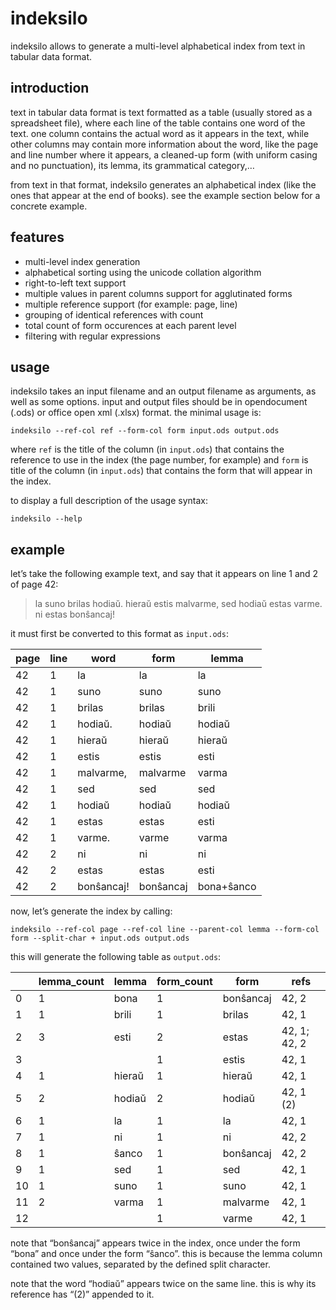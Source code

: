 <!--
SPDX-FileCopyrightText: 2023 hugues de keyzer

SPDX-License-Identifier: AGPL-3.0-or-later
-->

# indeksilo

indeksilo allows to generate a multi-level alphabetical index from text in tabular data format.

## introduction

text in tabular data format is text formatted as a table (usually stored as a spreadsheet file), where each line of the table contains one word of the text.
one column contains the actual word as it appears in the text, while other columns may contain more information about the word, like the page and line number where it appears, a cleaned-up form (with uniform casing and no punctuation), its lemma, its grammatical category,…

from text in that format, indeksilo generates an alphabetical index (like the ones that appear at the end of books).
see the example section below for a concrete example.

## features

*   multi-level index generation
*   alphabetical sorting using the unicode collation algorithm
*   right-to-left text support
*   multiple values in parent columns support for agglutinated forms
*   multiple reference support (for example: page, line)
*   grouping of identical references with count
*   total count of form occurences at each parent level
*   filtering with regular expressions

## usage

indeksilo takes an input filename and an output filename as arguments, as well as some options.
input and output files should be in opendocument (.ods) or office open xml (.xlsx) format.
the minimal usage is:

```
indeksilo --ref-col ref --form-col form input.ods output.ods
```
where `ref` is the title of the column (in `input.ods`) that contains the reference to use in the index (the page number, for example) and `form` is title of the column (in `input.ods`) that contains the form that will appear in the index.

to display a full description of the usage syntax:

```
indeksilo --help
```

## example

let’s take the following example text, and say that it appears on line 1 and 2 of page 42:

> la suno brilas hodiaŭ. hieraŭ estis malvarme, sed hodiaŭ estas varme.<br>
> ni estas bonŝancaj!

it must first be converted to this format as `input.ods`:

| page | line | word       | form      | lemma      |
| ---- | ---- | ---------- | --------- | ---------- |
| 42   | 1    | la         | la        | la         |
| 42   | 1    | suno       | suno      | suno       |
| 42   | 1    | brilas     | brilas    | brili      |
| 42   | 1    | hodiaŭ.    | hodiaŭ    | hodiaŭ     |
| 42   | 1    | hieraŭ     | hieraŭ    | hieraŭ     |
| 42   | 1    | estis      | estis     | esti       |
| 42   | 1    | malvarme,  | malvarme  | varma      |
| 42   | 1    | sed        | sed       | sed        |
| 42   | 1    | hodiaŭ     | hodiaŭ    | hodiaŭ     |
| 42   | 1    | estas      | estas     | esti       |
| 42   | 1    | varme.     | varme     | varma      |
| 42   | 2    | ni         | ni        | ni         |
| 42   | 2    | estas      | estas     | esti       |
| 42   | 2    | bonŝancaj! | bonŝancaj | bona+ŝanco |

now, let’s generate the index by calling:

```
indeksilo --ref-col page --ref-col line --parent-col lemma --form-col form --split-char + input.ods output.ods
```

this will generate the following table as `output.ods`:

|    | lemma_count | lemma  | form_count | form      | refs         |
| -- | ----------- | ------ | ---------- | --------- | ------------ |
| 0  | 1           | bona   | 1          | bonŝancaj | 42, 2        |
| 1  | 1           | brili  | 1          | brilas    | 42, 1        |
| 2  | 3           | esti   | 2          | estas     | 42, 1; 42, 2 |
| 3  |             |        | 1          | estis     | 42, 1        |
| 4  | 1           | hieraŭ | 1          | hieraŭ    | 42, 1        |
| 5  | 2           | hodiaŭ | 2          | hodiaŭ    | 42, 1 (2)    |
| 6  | 1           | la     | 1          | la        | 42, 1        |
| 7  | 1           | ni     | 1          | ni        | 42, 2        |
| 8  | 1           | ŝanco  | 1          | bonŝancaj | 42, 2        |
| 9  | 1           | sed    | 1          | sed       | 42, 1        |
| 10 | 1           | suno   | 1          | suno      | 42, 1        |
| 11 | 2           | varma  | 1          | malvarme  | 42, 1        |
| 12 |             |        | 1          | varme     | 42, 1        |

note that “bonŝancaj” appears twice in the index, once under the form “bona” and once under the form “ŝanco”.
this is because the lemma column contained two values, separated by the defined split character.

note that the word “hodiaŭ” appears twice on the same line.
this is why its reference has “(2)” appended to it.
